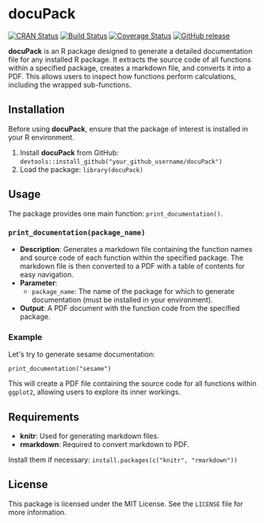 # docuPack 
[![CRAN Status](https://www.r-pkg.org/badges/version/docuPack)](https://CRAN.R-project.org/package=docuPack)
[![Build Status](https://github.com/biga94/docuPack/actions/workflows/R-CMD-check.yaml/badge.svg)](https://github.com/biga94/docuPack/actions)
[![Coverage Status](https://codecov.io/gh/biga94/docuPack/branch/main/graph/badge.svg)](https://codecov.io/gh/biga94/docuPack)
[![GitHub release](https://img.shields.io/github/release/biga94/docuPack.svg)](https://github.com/biga94/docuPack/releases)

**docuPack** is an R package designed to generate a detailed documentation file for any installed R package. It extracts the source code of all functions within a specified package, creates a markdown file, and converts it into a PDF. This allows users to inspect how functions perform calculations, including the wrapped sub-functions. 

## Installation 
Before using **docuPack**, ensure that the package of interest is installed in your R environment.
1. Install **docuPack** from GitHub:
 ```devtools::install_github("your_github_username/docuPack")```
 2. Load the package: 
 ```library(docuPack)```

## Usage
The package provides one main function: `print_documentation()`.

### `print_documentation(package_name)`

-   **Description**: Generates a markdown file containing the function names and source code of each function within the specified package. The markdown file is then converted to a PDF with a table of contents for easy navigation.
-   **Parameter**:
    -   `package_name`: The name of the package for which to generate documentation (must be installed in your environment).
-   **Output**: A PDF document with the function code from the specified package.

### Example
Let's try to generate sesame documentation:

``print_documentation("sesame")``

This will create a PDF file containing the source code for all functions within `ggplot2`, allowing users to explore its inner workings.

## Requirements

-   **knitr**: Used for generating markdown files.
-   **rmarkdown**: Required to convert markdown to PDF.

Install them if necessary:
``install.packages(c("knitr", "rmarkdown"))``

## License

This package is licensed under the MIT License. See the `LICENSE` file for more information.
